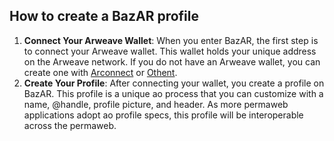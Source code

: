 ## How to create a BazAR profile

1. **Connect Your Arweave Wallet**: When you enter BazAR, the first step is to connect your Arweave wallet. This wallet holds your unique address on the Arweave network. If you do not have an Arweave wallet, you can create one with [Arconnect](https://www.arconnect.io/) or [Othent](https://othent.io/).
2. **Create Your Profile**: After connecting your wallet, you create a profile on BazAR. This profile is a unique ao process that you can customize with a name, @handle, profile picture, and header. As more permaweb applications adopt ao profile specs, this profile will be interoperable across the permaweb.
